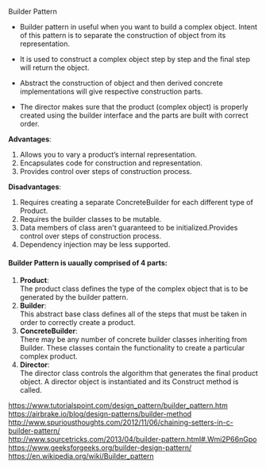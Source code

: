 Builder Pattern
* Builder pattern in useful when you want to build a complex object. Intent of this pattern is to separate the construction of object from its representation.

* It is used to construct a complex object step by step and the final step will return the object.

* Abstract the construction of object and then derived concrete implementations will give respective construction parts.

* The director makes sure that the product (complex object) is properly created using the builder interface and the parts are built with correct order.

**Advantages**:
1. Allows you to vary a product’s internal representation.
2. Encapsulates code for construction and representation.
3. Provides control over steps of construction process.

**Disadvantages**:
1. Requires creating a separate ConcreteBuilder for each different type of Product.
2. Requires the builder classes to be mutable.
3. Data members of class aren't guaranteed to be initialized.Provides control over steps of construction process.
4. Dependency injection may be less supported.

#### Builder Pattern is uaually comprised of 4 parts:
1) **Product**:     
The product class defines the type of the complex object that is to be generated by the builder pattern.     
2) **Builder**:   
This abstract base class defines all of the steps that must be taken in order to correctly create a product.
3) **ConcreteBuilder**:     
There may be any number of concrete builder classes inheriting from Builder. These classes contain the functionality to create a particular complex product.
4) **Director**:     
The director class controls the algorithm that generates the final product object. A director object is instantiated and its Construct method is called.


https://www.tutorialspoint.com/design_pattern/builder_pattern.htm  
https://airbrake.io/blog/design-patterns/builder-method  
http://www.spuriousthoughts.com/2012/11/06/chaining-setters-in-c-builder-pattern/   
http://www.sourcetricks.com/2013/04/builder-pattern.html#.Wmi2P66nGpo   
https://www.geeksforgeeks.org/builder-design-pattern/
https://en.wikipedia.org/wiki/Builder_pattern
